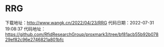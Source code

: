 # RRG
下载地址：http://www.wangk.cn/2022/04/23/RRG
代码日期：2022-07-31 19:08:37
代码地址：https://github.com/RfidResearchGroup/proxmark3/tree/bf81acb55b92b07829ef82c96e2746821a801bfc
